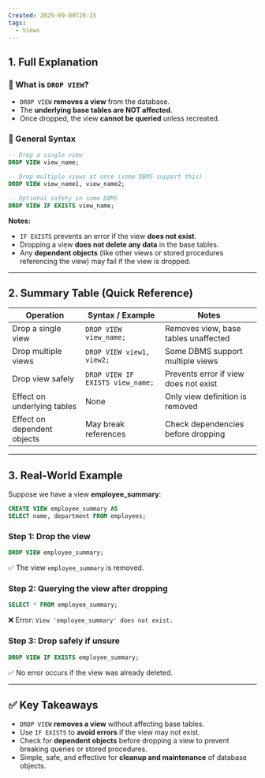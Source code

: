 ```yaml
---
Created: 2025-09-09T20:15
tags:
  - Views
---
```

## 1. Full Explanation

### 🔹 What is `DROP VIEW`?

- `DROP VIEW` **removes a view** from the database.
- The **underlying base tables are NOT affected**.
- Once dropped, the view **cannot be queried** unless recreated.

### 🔹 General Syntax

```SQL
-- Drop a single view
DROP VIEW view_name;

-- Drop multiple views at once (some DBMS support this)
DROP VIEW view_name1, view_name2;

-- Optional safety in some DBMS
DROP VIEW IF EXISTS view_name;

```

**Notes:**

- `IF EXISTS` prevents an error if the view **does not exist**.
- Dropping a view **does not delete any data** in the base tables.
- Any **dependent objects** (like other views or stored procedures referencing the view) may fail if the view is dropped.

---

## 2. Summary Table (Quick Reference)

|Operation|Syntax / Example|Notes|
|---|---|---|
|Drop a single view|`DROP VIEW view_name;`|Removes view, base tables unaffected|
|Drop multiple views|`DROP VIEW view1, view2;`|Some DBMS support multiple views|
|Drop view safely|`DROP VIEW IF EXISTS view_name;`|Prevents error if view does not exist|
|Effect on underlying tables|None|Only view definition is removed|
|Effect on dependent objects|May break references|Check dependencies before dropping|

---

## 3. Real-World Example

Suppose we have a view **employee_summary**:

```SQL
CREATE VIEW employee_summary AS
SELECT name, department FROM employees;

```

### Step 1: Drop the view

```SQL
DROP VIEW employee_summary;

```

✅ The view `employee_summary` is removed.

### Step 2: Querying the view after dropping

```SQL
SELECT * FROM employee_summary;

```

❌ Error: `View 'employee_summary' does not exist.`

### Step 3: Drop safely if unsure

```SQL
DROP VIEW IF EXISTS employee_summary;

```

✅ No error occurs if the view was already deleted.

---

## ✅ Key Takeaways

- `DROP VIEW` **removes a view** without affecting base tables.
- Use `IF EXISTS` to **avoid errors** if the view may not exist.
- Check for **dependent objects** before dropping a view to prevent breaking queries or stored procedures.
- Simple, safe, and effective for **cleanup and maintenance** of database objects.